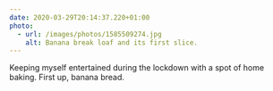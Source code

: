 ```yaml
---
date: 2020-03-29T20:14:37.220+01:00
photo:
  - url: /images/photos/1585509274.jpg
    alt: Banana break loaf and its first slice.
---
```

Keeping myself entertained during the lockdown with a spot of home baking. First up, banana bread.
